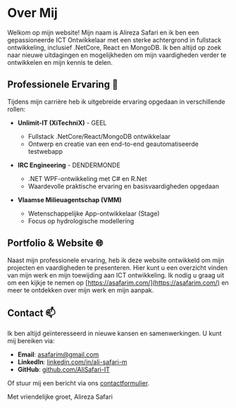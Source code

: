 # Over Mij

Welkom op mijn website! Mijn naam is Alireza Safari en ik ben een gepassioneerde ICT Ontwikkelaar met een sterke achtergrond in fullstack ontwikkeling, inclusief .NetCore, React en MongoDB. Ik ben altijd op zoek naar nieuwe uitdagingen en mogelijkheden om mijn vaardigheden verder te ontwikkelen en mijn kennis te delen.

## Professionele Ervaring 💼

Tijdens mijn carrière heb ik uitgebreide ervaring opgedaan in verschillende rollen:

- **Unlimit-IT (XiTechniX)** - GEEL
  - Fullstack .NetCore/React/MongoDB ontwikkelaar
  - Ontwerp en creatie van een end-to-end geautomatiseerde testwebapp

- **IRC Engineering** - DENDERMONDE
  - .NET WPF-ontwikkeling met C# en R.Net
  - Waardevolle praktische ervaring en basisvaardigheden opgedaan

- **Vlaamse Milieuagentschap (VMM)**
  - Wetenschappelijke App-ontwikkelaar (Stage)
  - Focus op hydrologische modellering

## Portfolio & Website 🌐

Naast mijn professionele ervaring, heb ik deze website ontwikkeld om mijn projecten en vaardigheden te presenteren. Hier kunt u een overzicht vinden van mijn werk en mijn toewijding aan ICT ontwikkeling. Ik nodig u graag uit om een kijkje te nemen op [https://asafarim.com/](https://asafarim.com/) en meer te ontdekken over mijn werk en mijn aanpak.

## Contact 📫

Ik ben altijd geïnteresseerd in nieuwe kansen en samenwerkingen. U kunt mij bereiken via:

- **Email**: [asafarim@gmail.com](mailto:asafarim@gmail.com)
- **LinkedIn**: [linkedin.com/in/ali-safari-m](https://www.linkedin.com/in/ali-safari-m/)
- **GitHub**: [github.com/AliSafari-IT](https://github.com/AliSafari-IT)

Of stuur mij een bericht via ons [contactformulier](/contact-asafarim).

Met vriendelijke groet,
Alireza Safari
